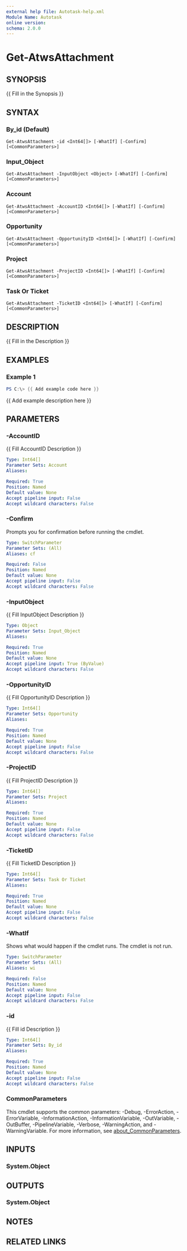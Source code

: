 ```yaml
---
external help file: Autotask-help.xml
Module Name: Autotask
online version:
schema: 2.0.0
---
```


# Get-AtwsAttachment

## SYNOPSIS
{{ Fill in the Synopsis }}

## SYNTAX

### By_id (Default)
```
Get-AtwsAttachment -id <Int64[]> [-WhatIf] [-Confirm] [<CommonParameters>]
```

### Input_Object
```
Get-AtwsAttachment -InputObject <Object> [-WhatIf] [-Confirm] [<CommonParameters>]
```

### Account
```
Get-AtwsAttachment -AccountID <Int64[]> [-WhatIf] [-Confirm] [<CommonParameters>]
```

### Opportunity
```
Get-AtwsAttachment -OpportunityID <Int64[]> [-WhatIf] [-Confirm] [<CommonParameters>]
```

### Project
```
Get-AtwsAttachment -ProjectID <Int64[]> [-WhatIf] [-Confirm] [<CommonParameters>]
```

### Task Or Ticket
```
Get-AtwsAttachment -TicketID <Int64[]> [-WhatIf] [-Confirm] [<CommonParameters>]
```

## DESCRIPTION
{{ Fill in the Description }}

## EXAMPLES

### Example 1
```powershell
PS C:\> {{ Add example code here }}
```

{{ Add example description here }}

## PARAMETERS

### -AccountID
{{ Fill AccountID Description }}

```yaml
Type: Int64[]
Parameter Sets: Account
Aliases:

Required: True
Position: Named
Default value: None
Accept pipeline input: False
Accept wildcard characters: False
```

### -Confirm
Prompts you for confirmation before running the cmdlet.

```yaml
Type: SwitchParameter
Parameter Sets: (All)
Aliases: cf

Required: False
Position: Named
Default value: None
Accept pipeline input: False
Accept wildcard characters: False
```

### -InputObject
{{ Fill InputObject Description }}

```yaml
Type: Object
Parameter Sets: Input_Object
Aliases:

Required: True
Position: Named
Default value: None
Accept pipeline input: True (ByValue)
Accept wildcard characters: False
```

### -OpportunityID
{{ Fill OpportunityID Description }}

```yaml
Type: Int64[]
Parameter Sets: Opportunity
Aliases:

Required: True
Position: Named
Default value: None
Accept pipeline input: False
Accept wildcard characters: False
```

### -ProjectID
{{ Fill ProjectID Description }}

```yaml
Type: Int64[]
Parameter Sets: Project
Aliases:

Required: True
Position: Named
Default value: None
Accept pipeline input: False
Accept wildcard characters: False
```

### -TicketID
{{ Fill TicketID Description }}

```yaml
Type: Int64[]
Parameter Sets: Task Or Ticket
Aliases:

Required: True
Position: Named
Default value: None
Accept pipeline input: False
Accept wildcard characters: False
```

### -WhatIf
Shows what would happen if the cmdlet runs.
The cmdlet is not run.

```yaml
Type: SwitchParameter
Parameter Sets: (All)
Aliases: wi

Required: False
Position: Named
Default value: None
Accept pipeline input: False
Accept wildcard characters: False
```

### -id
{{ Fill id Description }}

```yaml
Type: Int64[]
Parameter Sets: By_id
Aliases:

Required: True
Position: Named
Default value: None
Accept pipeline input: False
Accept wildcard characters: False
```

### CommonParameters
This cmdlet supports the common parameters: -Debug, -ErrorAction, -ErrorVariable, -InformationAction, -InformationVariable, -OutVariable, -OutBuffer, -PipelineVariable, -Verbose, -WarningAction, and -WarningVariable. For more information, see [about_CommonParameters](http://go.microsoft.com/fwlink/?LinkID=113216).

## INPUTS

### System.Object
## OUTPUTS

### System.Object
## NOTES

## RELATED LINKS
